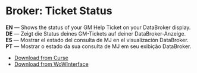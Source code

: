 Broker: Ticket Status
========================

**EN** — Shows the status of your GM Help Ticket on your DataBroker display.  
**DE** — Zeigt die Status deines GM-Tickets auf deiner DataBroker-Anzeige.  
**ES** — Mostrar el estado del consulta de MJ en el visualización DataBroker.  
**PT** —  Mostrar o estado da sua consulta de MJ em seu exibição DataBroker.

* [Download from Curse](https://mods.curse.com/addons/wow/broker-ticketstatus)
* [Download from WoWInterface](http://www.wowinterface.com/downloads/info20888-BrokerTicketStatus.html)

